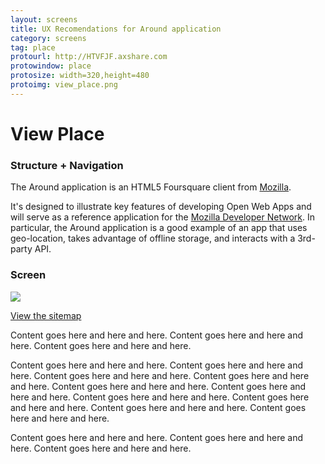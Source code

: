 ```yaml
---
layout: screens
title: UX Recomendations for Around application
category: screens
tag: place
protourl: http://HTVFJF.axshare.com
protowindow: place
protosize: width=320,height=480
protoimg: view_place.png
---
```


# View Place
### Structure + Navigation

The Around application is an HTML5 Foursquare client from [Mozilla][1]. 

It's designed to illustrate key features of developing Open Web Apps and will serve as a reference application for the [Mozilla Developer Network][2]. In particular, the Around application is a good example of an app that uses geo-location, takes advantage of offline storage, and interacts with a 3rd-party API.

[1]: http://mozilla.come "Go to Mozilla"
[2]: https://developer.mozilla.org "Go to the Mozilla Developer Network"

### Screen

<img src="{{ site.baseurl }}/images/{{ page.protoimg }}">

<a href="#" onClick="window.open('{{ page.protourl}}','{{ page.protowindow }}','{{ page.protosize }},toolbar=no,location=no,directories=no,statu s=no,menubar=no,scrollbars=yes,copyhistory=no,resizable=yes')">View the sitemap</a>


Content goes here and here and here. Content goes here and here and here. Content goes here and here and here. 

Content goes here and here and here. Content goes here and here and here. Content goes here and here and here. Content goes here and here and here. Content goes here and here and here. Content goes here and here and here. Content goes here and here and here. Content goes here and here and here. Content goes here and here and here. Content goes here and here and here. 

Content goes here and here and here. Content goes here and here and here. Content goes here and here and here. 